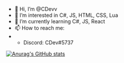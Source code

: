 - 👋 Hi, I’m @CDevv
- 👀 I’m interested in C#, JS, HTML, CSS, Lua
- 🌱 I’m currently learning C#, JS, React
- 📫 How to reach me:
- - Discord: CDev#5737

[![Anurag's GitHub stats](https://github-readme-stats.vercel.app/api?username=CDevv)](https://github.com/anuraghazra/github-readme-stats)

<!---
CDevv/CDevv is a ✨ special ✨ repository because its `README.md` (this file) appears on your GitHub profile.
You can click the Preview link to take a look at your changes.
--->
